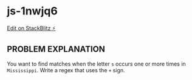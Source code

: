 # js-1nwjq6

[Edit on StackBlitz ⚡️](https://stackblitz.com/edit/js-1nwjq6)

## PROBLEM EXPLANATION
You want to find matches when the letter `s` occurs one or more times in `Mississippi`.
Write a regex that uses the `+` sign.
